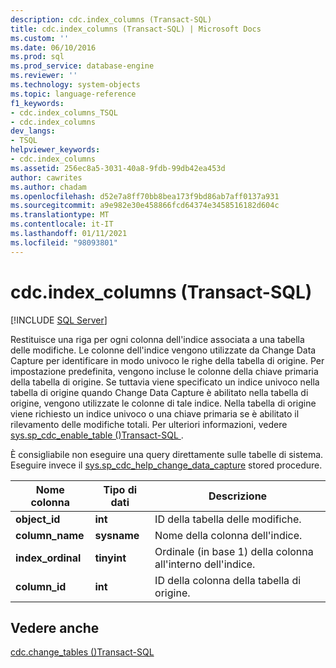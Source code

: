 ```yaml
---
description: cdc.index_columns (Transact-SQL)
title: cdc.index_columns (Transact-SQL) | Microsoft Docs
ms.custom: ''
ms.date: 06/10/2016
ms.prod: sql
ms.prod_service: database-engine
ms.reviewer: ''
ms.technology: system-objects
ms.topic: language-reference
f1_keywords:
- cdc.index_columns_TSQL
- cdc.index_columns
dev_langs:
- TSQL
helpviewer_keywords:
- cdc.index_columns
ms.assetid: 256ec8a5-3031-40a8-9fdb-99db42ea453d
author: cawrites
ms.author: chadam
ms.openlocfilehash: d52e7a8ff70bb8bea173f9bd86ab7aff0137a931
ms.sourcegitcommit: a9e982e30e458866fcd64374e3458516182d604c
ms.translationtype: MT
ms.contentlocale: it-IT
ms.lasthandoff: 01/11/2021
ms.locfileid: "98093801"
---
```

# <a name="cdcindex_columns-transact-sql"></a>cdc.index_columns (Transact-SQL)
[!INCLUDE [SQL Server](../../includes/applies-to-version/sqlserver.md)]

  Restituisce una riga per ogni colonna dell'indice associata a una tabella delle modifiche. Le colonne dell'indice vengono utilizzate da Change Data Capture per identificare in modo univoco le righe della tabella di origine. Per impostazione predefinita, vengono incluse le colonne della chiave primaria della tabella di origine. Se tuttavia viene specificato un indice univoco nella tabella di origine quando Change Data Capture è abilitato nella tabella di origine, vengono utilizzate le colonne di tale indice. Nella tabella di origine viene richiesto un indice univoco o una chiave primaria se è abilitato il rilevamento delle modifiche totali. Per ulteriori informazioni, vedere [sys.sp_cdc_enable_table &#40;&#41;Transact-SQL ](../../relational-databases/system-stored-procedures/sys-sp-cdc-enable-table-transact-sql.md).  
  
 È consigliabile non eseguire una query direttamente sulle tabelle di sistema. Eseguire invece il [sys.sp_cdc_help_change_data_capture](../../relational-databases/system-stored-procedures/sys-sp-cdc-help-change-data-capture-transact-sql.md) stored procedure.  

  
|Nome colonna|Tipo di dati|Descrizione|  
|-----------------|---------------|-----------------|  
|**object_id**|**int**|ID della tabella delle modifiche.|  
|**column_name**|**sysname**|Nome della colonna dell'indice.|  
|**index_ordinal**|**tinyint**|Ordinale (in base 1) della colonna all'interno dell'indice.|  
|**column_id**|**int**|ID della colonna della tabella di origine.|  
  
## <a name="see-also"></a>Vedere anche  
 [cdc.change_tables &#40;&#41;Transact-SQL ](../../relational-databases/system-tables/cdc-change-tables-transact-sql.md)  
  
  
